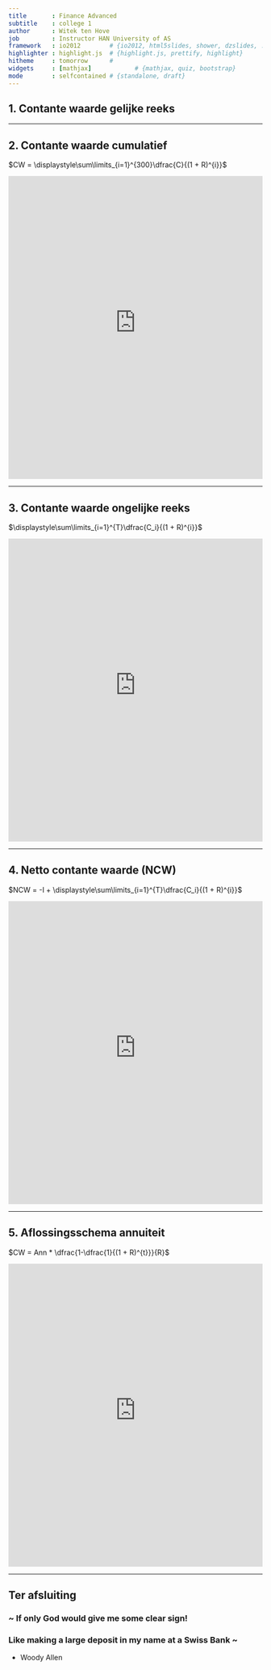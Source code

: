 ```yaml
---
title       : Finance Advanced
subtitle    : college 1
author      : Witek ten Hove
job         : Instructor HAN University of AS
framework   : io2012        # {io2012, html5slides, shower, dzslides, ...}
highlighter : highlight.js  # {highlight.js, prettify, highlight}
hitheme     : tomorrow      # 
widgets     : [mathjax]            # {mathjax, quiz, bootstrap}
mode        : selfcontained # {standalone, draft}
---
```


## 1. Contante waarde gelijke reeks


<div id = 'chart1' class = 'rChart highcharts'></div>
<script type='text/javascript'>
    (function($){
        $(function () {
            var chart = new Highcharts.Chart({
 "dom": "chart1",
"width":           1000,
"height":           1000,
"credits": {
 "href": null,
"text": null 
},
"exporting": {
 "enabled": false 
},
"title": {
 "text": "Verloop contante waarde in tijd met C = 1000 en R = 5%" 
},
"yAxis": [
 {
 "title": {
 "text": "Contante Waarde" 
} 
} 
],
"chart": {
 "type": "line",
"renderTo": "chart1" 
},
"series": [
 {
 "data": [
  952.380952381,
 907.029478458,
863.8375985315,
822.7024747919,
783.5261664685,
746.2153966366,
710.6813301301,
676.8393620287,
644.6089162178,
613.9132535408,
584.6792890864,
556.8374181776,
530.3213506453,
505.0679529955,
 481.017098091,
458.1115219914,
436.2966876109,
415.5206548675,
395.7339570167,
 376.889482873,
 358.942364641,
341.8498710866,
325.5713057968,
310.0679102826,
295.3027716978,
281.2407349502,
267.8483190002,
255.0936371431,
242.9463210887,
231.3774486559,
220.3594749103,
209.8661665813,
199.8725396012,
190.3547996202,
181.2902853526,
172.6574146215,
164.4356329729,
156.6053647361,
149.1479664153,
142.0456823003,
135.2816021907,
 128.839621134,
  122.70440108,
116.8613343619,
111.2965089161,
105.9966751582,
100.9492144364,
96.14210898705,
  91.563913321,
87.20372697238,
83.05116854512,
79.09635099536,
75.32985809082,
71.74272199125,
68.32640189643,
65.07276371089,
61.97406067704,
59.02291493051,
56.21229993382,
53.53552374649,
 50.9862130919,
48.55829818276,
 46.2459982693,
44.04380787552,
41.94648369097,
39.94903208664,
38.04669722537,
36.23494973845,
34.50947594138,
32.86616756322,
31.30111196497,
29.81058282378,
28.39103126074,
27.03907739118,
25.75150227732,
24.52524026411,
23.35737168011,
22.24511588582,
21.18582465316,
20.17697586015,
19.21616748586,
18.30111189129,
17.42963037266,
16.59964797396,
15.80918854663,
15.05637004441,
 14.3394000423,
13.65657146885,
13.00625854176,
12.38691289692,
11.79705990183,
 11.2352951446,
10.70028109009,
10.19074389533,
9.705470376502,
9.243305120478,
8.803147733788,
8.383950222656,
7.984714497767,
7.604489997873,
7.242371426546,
6.897496596711,
 6.56904437782,
6.256232740781,
5.958316895982,
5.674587519982,
 5.40436906665,
5.147018158714,
4.901922055918,
4.668497196113,
4.446187805822,
4.234464576973,
4.032823406641,
3.840784196801,
3.657889711239,
3.483704486894,
3.317813797042,
 3.15982266385,
3.009354917952,
2.866052302811,
2.729573621725,
2.599593925453,
2.475803738526,
2.357908322406,
 2.24562697372,
2.138692355924,
2.036849862785,
1.939857012176,
1.847482868739,
1.759507494037,
1.675721422892,
1.595925164659,
1.519928728247,
1.447551169759,
1.378620161675,
1.312971582548,
1.250449126236,
1.190903929749,
1.134194218808,
1.080184970294,
1.028747590756,
0.9797596102436,
0.9331043907082,
0.8886708482935,
0.846353188851,
0.8060506560485,
0.7676672914748,
0.7311117061665,
0.6962968630157,
0.6631398695388,
0.6315617805131,
0.6014874100125,
0.5728451523928,
0.5455668118027,
0.5195874398121,
0.4948451807734,
0.4712811245461,
0.4488391662344,
0.4274658726042,
0.4071103548611,
0.3877241474868,
0.3692610928446,
0.3516772312805,
0.3349306964577,
0.318981615674,
0.3037920149276,
0.2893257285025,
0.2755483128595,
0.2624269646281,
0.2499304425029,
0.2380289928599,
0.2266942789142,
0.2158993132516,
0.205618393573,
0.1958270414981,
0.1865019442839,
0.177620899318,
0.1691627612552,
0.1611073916716,
0.1534356111159,
0.1461291534437,
0.1391706223273,
0.1325434498355,
0.1262318569862,
0.1202208161774,
0.114496015407,
0.1090438241971,
0.1038512611401,
0.09890596299061,
0.09419615522915,
0.08971062402776,
0.08543868955025,
0.08137018052405,
0.0774954100229,
0.07380515240276,
0.07029062133597,
0.0669434488914,
0.06375566561085,
0.06071968153415,
0.05782826812776,
0.05507454107406,
0.05245194388005,
0.04995423226672,
0.04757545930163,
0.04530996123965,
0.04315234403776,
0.04109747051216,
0.03914044810682,
0.03727661724459,
0.03550154023294,
0.03381099069804,
0.03220094352194,
0.03066756525899,
0.02920720500856,
0.02781638572244,
0.02649179592613,
0.02523028183441,
0.0240288398423,
0.02288460937362,
0.02179486607011,
0.02075701530487,
0.01976858600464,
0.01882722476632,
0.01793069025364,
0.01707684786061,
0.01626366462915,
0.01548920440871,
0.0147516232464,
0.01404916499657,
0.01338015713959,
0.01274300679961,
0.01213619695201,
0.01155828281144,
0.01100788839184,
0.01048370323033,
0.009984479266978,
0.009509027873312,
0.009056217022202,
0.008624968592573,
0.008214255802451,
0.007823100764239,
0.007450572156418,
0.007095783006112,
0.00675788857725,
0.006436084359286,
0.006129604151701,
0.005837718239715,
0.005559731656871,
0.005294982530354,
0.005042840505099,
0.004802705242951,
0.004574004993287,
0.004356195231702,
0.004148757363525,
0.003951197489072,
0.003763045227687,
0.003583852597798,
0.003413192950283,
0.003250659952651,
0.003095866621572,
0.002948444401497,
0.00280804228714,
0.002674325987753,
0.002546977131193,
0.002425692505898,
0.002310183338951,
0.002200174608524,
0.002095404389071,
0.001995623227687,
0.001900593550178,
0.001810089095407,
0.001723894376578,
0.00164180416817,
0.001563623017305,
0.001489164778385,
0.001418252169891,
0.001350716352277,
0.001286396525978,
0.001225139548551,
0.001166799570048,
0.00111123768576,
0.001058321605486,
0.001007925338558,
0.0009599288938647,
0.0009142179941569,
0.0008706838039589,
0.0008292226704371,
0.0007897358766067,
0.0007521294062921,
0.0007163137202782,
0.0006822035431221,
0.0006497176601163,
0.0006187787239203,
0.0005893130704003,
0.0005612505432383,
0.0005345243268937,
0.0005090707875178,
0.0004848293214455,
0.0004617422109005,
0.0004397544865719 
],
"marker": {
 "symbol": "circle" 
} 
},
{
 "data": [
  952.380952381,
 907.029478458,
863.8375985315,
822.7024747919,
783.5261664685,
746.2153966366,
710.6813301301,
676.8393620287,
644.6089162178,
613.9132535408,
584.6792890864,
556.8374181776,
530.3213506453,
505.0679529955,
 481.017098091,
458.1115219914,
436.2966876109,
415.5206548675,
395.7339570167,
 376.889482873,
 358.942364641,
341.8498710866,
325.5713057968,
310.0679102826,
295.3027716978,
281.2407349502,
267.8483190002,
255.0936371431,
242.9463210887,
231.3774486559,
220.3594749103,
209.8661665813,
199.8725396012,
190.3547996202,
181.2902853526,
172.6574146215,
164.4356329729,
156.6053647361,
149.1479664153,
142.0456823003,
135.2816021907,
 128.839621134,
  122.70440108,
116.8613343619,
111.2965089161,
105.9966751582,
100.9492144364,
96.14210898705,
  91.563913321,
87.20372697238,
83.05116854512,
79.09635099536,
75.32985809082,
71.74272199125,
68.32640189643,
65.07276371089,
61.97406067704,
59.02291493051,
56.21229993382,
53.53552374649,
 50.9862130919,
48.55829818276,
 46.2459982693,
44.04380787552,
41.94648369097,
39.94903208664,
38.04669722537,
36.23494973845,
34.50947594138,
32.86616756322,
31.30111196497,
29.81058282378,
28.39103126074,
27.03907739118,
25.75150227732,
24.52524026411,
23.35737168011,
22.24511588582,
21.18582465316,
20.17697586015,
19.21616748586,
18.30111189129,
17.42963037266,
16.59964797396,
15.80918854663,
15.05637004441,
 14.3394000423,
13.65657146885,
13.00625854176,
12.38691289692,
11.79705990183,
 11.2352951446,
10.70028109009,
10.19074389533,
9.705470376502,
9.243305120478,
8.803147733788,
8.383950222656,
7.984714497767,
7.604489997873,
7.242371426546,
6.897496596711,
 6.56904437782,
6.256232740781,
5.958316895982,
5.674587519982,
 5.40436906665,
5.147018158714,
4.901922055918,
4.668497196113,
4.446187805822,
4.234464576973,
4.032823406641,
3.840784196801,
3.657889711239,
3.483704486894,
3.317813797042,
 3.15982266385,
3.009354917952,
2.866052302811,
2.729573621725,
2.599593925453,
2.475803738526,
2.357908322406,
 2.24562697372,
2.138692355924,
2.036849862785,
1.939857012176,
1.847482868739,
1.759507494037,
1.675721422892,
1.595925164659,
1.519928728247,
1.447551169759,
1.378620161675,
1.312971582548,
1.250449126236,
1.190903929749,
1.134194218808,
1.080184970294,
1.028747590756,
0.9797596102436,
0.9331043907082,
0.8886708482935,
0.846353188851,
0.8060506560485,
0.7676672914748,
0.7311117061665,
0.6962968630157,
0.6631398695388,
0.6315617805131,
0.6014874100125,
0.5728451523928,
0.5455668118027,
0.5195874398121,
0.4948451807734,
0.4712811245461,
0.4488391662344,
0.4274658726042,
0.4071103548611,
0.3877241474868,
0.3692610928446,
0.3516772312805,
0.3349306964577,
0.318981615674,
0.3037920149276,
0.2893257285025,
0.2755483128595,
0.2624269646281,
0.2499304425029,
0.2380289928599,
0.2266942789142,
0.2158993132516,
0.205618393573,
0.1958270414981,
0.1865019442839,
0.177620899318,
0.1691627612552,
0.1611073916716,
0.1534356111159,
0.1461291534437,
0.1391706223273,
0.1325434498355,
0.1262318569862,
0.1202208161774,
0.114496015407,
0.1090438241971,
0.1038512611401,
0.09890596299061,
0.09419615522915,
0.08971062402776,
0.08543868955025,
0.08137018052405,
0.0774954100229,
0.07380515240276,
0.07029062133597,
0.0669434488914,
0.06375566561085,
0.06071968153415,
0.05782826812776,
0.05507454107406,
0.05245194388005,
0.04995423226672,
0.04757545930163,
0.04530996123965,
0.04315234403776,
0.04109747051216,
0.03914044810682,
0.03727661724459,
0.03550154023294,
0.03381099069804,
0.03220094352194,
0.03066756525899,
0.02920720500856,
0.02781638572244,
0.02649179592613,
0.02523028183441,
0.0240288398423,
0.02288460937362,
0.02179486607011,
0.02075701530487,
0.01976858600464,
0.01882722476632,
0.01793069025364,
0.01707684786061,
0.01626366462915,
0.01548920440871,
0.0147516232464,
0.01404916499657,
0.01338015713959,
0.01274300679961,
0.01213619695201,
0.01155828281144,
0.01100788839184,
0.01048370323033,
0.009984479266978,
0.009509027873312,
0.009056217022202,
0.008624968592573,
0.008214255802451,
0.007823100764239,
0.007450572156418,
0.007095783006112,
0.00675788857725,
0.006436084359286,
0.006129604151701,
0.005837718239715,
0.005559731656871,
0.005294982530354,
0.005042840505099,
0.004802705242951,
0.004574004993287,
0.004356195231702,
0.004148757363525,
0.003951197489072,
0.003763045227687,
0.003583852597798,
0.003413192950283,
0.003250659952651,
0.003095866621572,
0.002948444401497,
0.00280804228714,
0.002674325987753,
0.002546977131193,
0.002425692505898,
0.002310183338951,
0.002200174608524,
0.002095404389071,
0.001995623227687,
0.001900593550178,
0.001810089095407,
0.001723894376578,
0.00164180416817,
0.001563623017305,
0.001489164778385,
0.001418252169891,
0.001350716352277,
0.001286396525978,
0.001225139548551,
0.001166799570048,
0.00111123768576,
0.001058321605486,
0.001007925338558,
0.0009599288938647,
0.0009142179941569,
0.0008706838039589,
0.0008292226704371,
0.0007897358766067,
0.0007521294062921,
0.0007163137202782,
0.0006822035431221,
0.0006497176601163,
0.0006187787239203,
0.0005893130704003,
0.0005612505432383,
0.0005345243268937,
0.0005090707875178,
0.0004848293214455,
0.0004617422109005,
0.0004397544865719 
],
"marker": {
 "symbol": "circle" 
} 
} 
],
"tooltip": {
 "formatter":  function(){return('<b>t: </b>' + this.x + '<br/>' + '<b>PV: </b>' + this.y);}  
},
"colors": [ "rgb(255,85,0)", "rgb(255,85,0)" ],
"legend": {
 "enabled": false 
},
"xAxis": [
 {
 "categories": [ 1, 2, 3, 4, 5, 6, 7, 8, 9, 10, 11, 12, 13, 14, 15, 16, 17, 18, 19, 20, 21, 22, 23, 24, 25, 26, 27, 28, 29, 30, 31, 32, 33, 34, 35, 36, 37, 38, 39, 40, 41, 42, 43, 44, 45, 46, 47, 48, 49, 50, 51, 52, 53, 54, 55, 56, 57, 58, 59, 60, 61, 62, 63, 64, 65, 66, 67, 68, 69, 70, 71, 72, 73, 74, 75, 76, 77, 78, 79, 80, 81, 82, 83, 84, 85, 86, 87, 88, 89, 90, 91, 92, 93, 94, 95, 96, 97, 98, 99, 100, 101, 102, 103, 104, 105, 106, 107, 108, 109, 110, 111, 112, 113, 114, 115, 116, 117, 118, 119, 120, 121, 122, 123, 124, 125, 126, 127, 128, 129, 130, 131, 132, 133, 134, 135, 136, 137, 138, 139, 140, 141, 142, 143, 144, 145, 146, 147, 148, 149, 150, 151, 152, 153, 154, 155, 156, 157, 158, 159, 160, 161, 162, 163, 164, 165, 166, 167, 168, 169, 170, 171, 172, 173, 174, 175, 176, 177, 178, 179, 180, 181, 182, 183, 184, 185, 186, 187, 188, 189, 190, 191, 192, 193, 194, 195, 196, 197, 198, 199, 200, 201, 202, 203, 204, 205, 206, 207, 208, 209, 210, 211, 212, 213, 214, 215, 216, 217, 218, 219, 220, 221, 222, 223, 224, 225, 226, 227, 228, 229, 230, 231, 232, 233, 234, 235, 236, 237, 238, 239, 240, 241, 242, 243, 244, 245, 246, 247, 248, 249, 250, 251, 252, 253, 254, 255, 256, 257, 258, 259, 260, 261, 262, 263, 264, 265, 266, 267, 268, 269, 270, 271, 272, 273, 274, 275, 276, 277, 278, 279, 280, 281, 282, 283, 284, 285, 286, 287, 288, 289, 290, 291, 292, 293, 294, 295, 296, 297, 298, 299, 300 ],
"tickInterval":             50,
"title": {
 "text": "Tijd" 
} 
} 
],
"id": "chart1" 
});
        });
    })(jQuery);
</script>

---

## 2. Contante waarde cumulatief

$CW = \displaystyle\sum\limits_{i=1}^{300}\dfrac{C}{(1 + R)^{i}}$   

<iframe width='100%' height='600' src='http://ec2-54-76-89-164.eu-west-1.compute.amazonaws.com:3838/FinAdv/Coll1/AnnPV/' frameborder='0'></iframe>



---

## 3. Contante waarde ongelijke reeks

$\displaystyle\sum\limits_{i=1}^{T}\dfrac{C_i}{(1 + R)^{i}}$   

<iframe width='100%' height='600' src='http://ec2-54-76-89-164.eu-west-1.compute.amazonaws.com:3838/FinAdv/Coll1/CashPV/' frameborder='0'></iframe>


---

## 4. Netto contante waarde (NCW)
$NCW = -I + \displaystyle\sum\limits_{i=1}^{T}\dfrac{C_i}{(1 + R)^{i}}$

<iframe width='100%' height='600' src='http://ec2-54-76-89-164.eu-west-1.compute.amazonaws.com:3838/FinAdv/Coll1/NPV/' frameborder='0'></iframe>


---

## 5. Aflossingsschema annuiteit
$CW = Ann * \dfrac{1-\dfrac{1}{(1 + R)^{t}}}{R}$

<iframe width='100%' height='600' src='http://ec2-54-76-89-164.eu-west-1.compute.amazonaws.com:3838/FinAdv/Coll1/AnnTbl/' frameborder='0'></iframe>


---

## Ter afsluiting
   
    
### ~ If only God would give me some clear sign!
### Like making a large deposit in my name at a Swiss Bank ~

- Woody Allen

